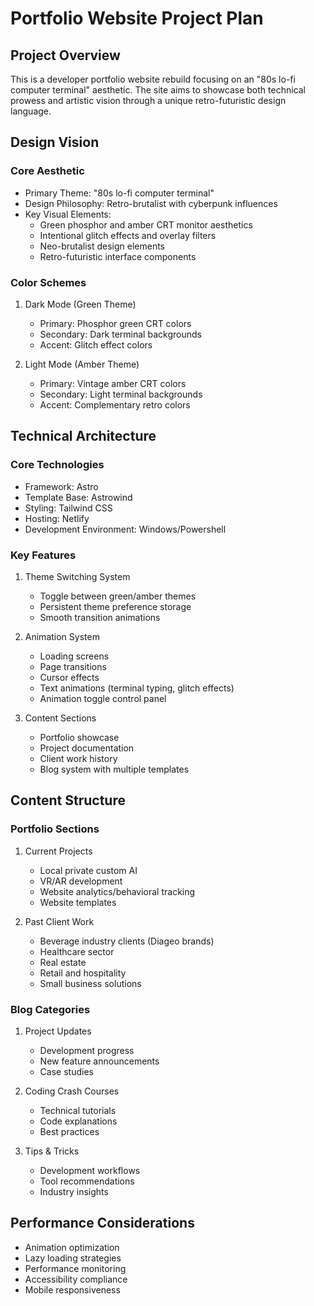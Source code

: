 # Portfolio Website Project Plan

## Project Overview
This is a developer portfolio website rebuild focusing on an "80s lo-fi computer terminal" aesthetic. The site aims to showcase both technical prowess and artistic vision through a unique retro-futuristic design language.

## Design Vision
### Core Aesthetic
- Primary Theme: "80s lo-fi computer terminal"
- Design Philosophy: Retro-brutalist with cyberpunk influences
- Key Visual Elements:
  - Green phosphor and amber CRT monitor aesthetics
  - Intentional glitch effects and overlay filters
  - Neo-brutalist design elements
  - Retro-futuristic interface components

### Color Schemes
1. Dark Mode (Green Theme)
   - Primary: Phosphor green CRT colors
   - Secondary: Dark terminal backgrounds
   - Accent: Glitch effect colors

2. Light Mode (Amber Theme)
   - Primary: Vintage amber CRT colors
   - Secondary: Light terminal backgrounds
   - Accent: Complementary retro colors

## Technical Architecture
### Core Technologies
- Framework: Astro
- Template Base: Astrowind
- Styling: Tailwind CSS
- Hosting: Netlify
- Development Environment: Windows/Powershell

### Key Features
1. Theme Switching System
   - Toggle between green/amber themes
   - Persistent theme preference storage
   - Smooth transition animations

2. Animation System
   - Loading screens
   - Page transitions
   - Cursor effects
   - Text animations (terminal typing, glitch effects)
   - Animation toggle control panel

3. Content Sections
   - Portfolio showcase
   - Project documentation
   - Client work history
   - Blog system with multiple templates

## Content Structure
### Portfolio Sections
1. Current Projects
   - Local private custom AI
   - VR/AR development
   - Website analytics/behavioral tracking
   - Website templates

2. Past Client Work
   - Beverage industry clients (Diageo brands)
   - Healthcare sector
   - Real estate
   - Retail and hospitality
   - Small business solutions

### Blog Categories
1. Project Updates
   - Development progress
   - New feature announcements
   - Case studies

2. Coding Crash Courses
   - Technical tutorials
   - Code explanations
   - Best practices

3. Tips & Tricks
   - Development workflows
   - Tool recommendations
   - Industry insights

## Performance Considerations
- Animation optimization
- Lazy loading strategies
- Performance monitoring
- Accessibility compliance
- Mobile responsiveness 